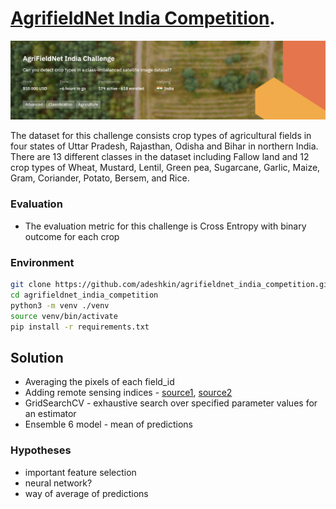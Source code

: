 # [AgrifieldNet India Competition](https://zindi.africa/competitions/agrifieldnet-india-challenge). 
![](logo.png)

The dataset for this challenge consists crop types of agricultural fields in four states of Uttar Pradesh, Rajasthan, Odisha and Bihar in northern India. There are 13 different classes in the dataset including Fallow land and 12 crop types of Wheat, Mustard, Lentil, Green pea, Sugarcane, Garlic, Maize, Gram, Coriander, Potato, Bersem, and Rice.

### Evaluation
* The evaluation metric for this challenge is Cross Entropy with binary outcome for each crop

### Environment

```bash
git clone https://github.com/adeshkin/agrifieldnet_india_competition.git
cd agrifieldnet_india_competition
python3 -m venv ./venv
source venv/bin/activate
pip install -r requirements.txt
```

## Solution

* Averaging the pixels of each field_id
* Adding remote sensing indices - [source1](https://journals-crea.4science.it/index.php/asr/article/view/1463), [source2](https://sentinel-hub.com/develop/documentation/eo_products/Sentinel2EOproducts)
* GridSearchCV - exhaustive search over specified parameter values for an estimator
* Ensemble 6 model - mean of predictions

### Hypotheses
* important feature selection 
* neural network? 
* way of average of predictions

